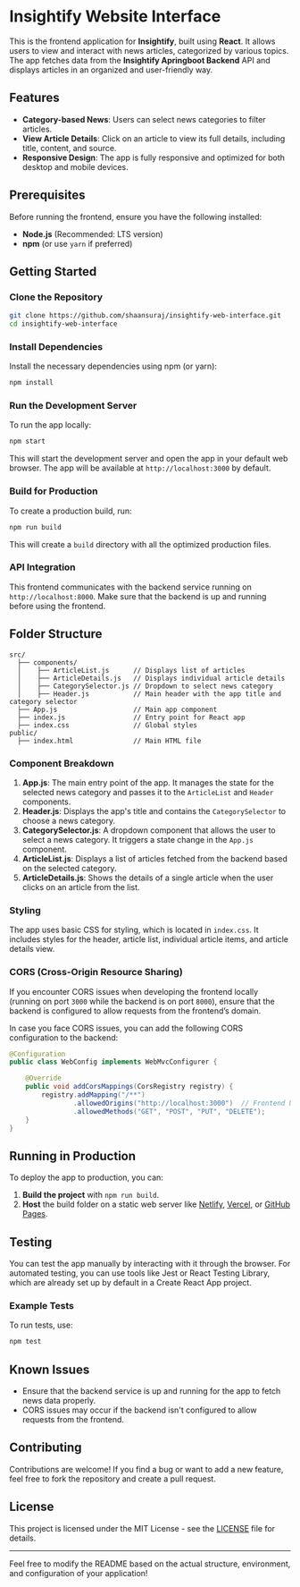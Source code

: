 # Insightify Website Interface

This is the frontend application for **Insightify**, built using **React**. It allows users to view and interact with news articles, categorized by various topics. The app fetches data from the **Insightify Apringboot Backend** API and displays articles in an organized and user-friendly way.

## Features

- **Category-based News**: Users can select news categories to filter articles.
- **View Article Details**: Click on an article to view its full details, including title, content, and source.
- **Responsive Design**: The app is fully responsive and optimized for both desktop and mobile devices.

## Prerequisites

Before running the frontend, ensure you have the following installed:

- **Node.js** (Recommended: LTS version)
- **npm** (or use `yarn` if preferred)

## Getting Started

### Clone the Repository

```bash
git clone https://github.com/shaansuraj/insightify-web-interface.git
cd insightify-web-interface
```

### Install Dependencies

Install the necessary dependencies using npm (or yarn):

```bash
npm install
```

### Run the Development Server

To run the app locally:

```bash
npm start
```

This will start the development server and open the app in your default web browser. The app will be available at `http://localhost:3000` by default.

### Build for Production

To create a production build, run:

```bash
npm run build
```

This will create a `build` directory with all the optimized production files.

### API Integration

This frontend communicates with the backend service running on `http://localhost:8000`. Make sure that the backend is up and running before using the frontend.

## Folder Structure

```plaintext
src/
  ├── components/
  │    ├── ArticleList.js      // Displays list of articles
  │    ├── ArticleDetails.js   // Displays individual article details
  │    ├── CategorySelector.js // Dropdown to select news category
  │    ├── Header.js           // Main header with the app title and category selector
  ├── App.js                   // Main app component
  ├── index.js                 // Entry point for React app
  ├── index.css                // Global styles
public/
  ├── index.html               // Main HTML file
```

### Component Breakdown

1. **App.js**: The main entry point of the app. It manages the state for the selected news category and passes it to the `ArticleList` and `Header` components.
2. **Header.js**: Displays the app's title and contains the `CategorySelector` to choose a news category.
3. **CategorySelector.js**: A dropdown component that allows the user to select a news category. It triggers a state change in the `App.js` component.
4. **ArticleList.js**: Displays a list of articles fetched from the backend based on the selected category.
5. **ArticleDetails.js**: Shows the details of a single article when the user clicks on an article from the list.

### Styling

The app uses basic CSS for styling, which is located in `index.css`. It includes styles for the header, article list, individual article items, and article details view.

### CORS (Cross-Origin Resource Sharing)

If you encounter CORS issues when developing the frontend locally (running on port `3000` while the backend is on port `8000`), ensure that the backend is configured to allow requests from the frontend’s domain. 

In case you face CORS issues, you can add the following CORS configuration to the backend:

```java
@Configuration
public class WebConfig implements WebMvcConfigurer {

    @Override
    public void addCorsMappings(CorsRegistry registry) {
        registry.addMapping("/**")
                .allowedOrigins("http://localhost:3000")  // Frontend URL
                .allowedMethods("GET", "POST", "PUT", "DELETE");
    }
}
```

## Running in Production

To deploy the app to production, you can:

1. **Build the project** with `npm run build`.
2. **Host** the build folder on a static web server like [Netlify](https://www.netlify.com/), [Vercel](https://vercel.com/), or [GitHub Pages](https://pages.github.com/).

## Testing

You can test the app manually by interacting with it through the browser. For automated testing, you can use tools like Jest or React Testing Library, which are already set up by default in a Create React App project.

### Example Tests

To run tests, use:

```bash
npm test
```

## Known Issues

- Ensure that the backend service is up and running for the app to fetch news data properly.
- CORS issues may occur if the backend isn't configured to allow requests from the frontend.

## Contributing

Contributions are welcome! If you find a bug or want to add a new feature, feel free to fork the repository and create a pull request.

## License

This project is licensed under the MIT License - see the [LICENSE](LICENSE) file for details.

---

Feel free to modify the README based on the actual structure, environment, and configuration of your application!